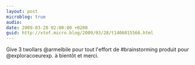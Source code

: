 ```yaml
---
layout: post
microblog: true
audio: 
date: 2009-03-28 02:00:00 +0200
guid: http://xtof.micro.blog/2009/03/28/t1406015566.html
---
```

Give 3 twollars @armelbile pour tout l'effort de #brainstorming produit pour @exploracoeurexp. à bientôt et merci.
